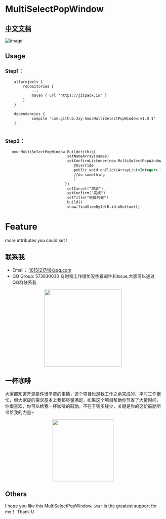 
# MultiSelectPopWindow

## [中文文档](https://github.com/Jay-Goo/MultiSelectPopWindow/blob/master/README_ZH.md)


![image](https://github.com/Jay-Goo/MultiSelectPopWindow/blob/master/preview/2017-02-23_10_46_15.gif)



## Usage
### Step1：
```xml
    allprojects {
		repositories {
			...
			maven { url 'https://jitpack.io' }
		}
	}
	
	dependencies {
	        compile 'com.github.Jay-Goo:MultiSelectPopWindow:v1.0.1'
	}
   
```


### Step2：
```xml
   new MultiSelectPopWindow.Builder(this)
                           .setNameArray(names)
                           .setConfirmListener(new MultiSelectPopWindow.OnConfirmClickListener() {
                               @Override
                               public void onClick(ArrayList<Integer> indexList, ArrayList<String> selectedList) {
                               //do something
                               }
                           })
                           .setCancel("取消")
                           .setConfirm("完成")
                           .setTitle("班级列表")
                           .build()
                           .show(findViewById(R.id.mBottom));
```

# Feature
more attributes you could set !

## 联系我

- Email： 1015121748@qq.com
- QQ Group: 573830030 有时候工作很忙没空看邮件和Issue,大家可以通过QQ群联系我
<div style="text-align: center;">
<img src="https://github.com/Jay-Goo/RangeSeekBar/blob/master/Gif/qq.png" style="margin: 0 auto;" height="250px"/>
</div>

## 一杯咖啡

大家都知道开源是件很辛苦的事情，这个项目也是我工作之余完成的，平时工作很忙，但大家提的需求基本上我都尽量满足，如果这个项目帮助你节省了大量时间，你很喜欢，你可以给我一杯咖啡的鼓励，不在于钱多钱少，关键是你的这份鼓励所带给我的力量~
<div style="text-align: center;">
<img src="https://github.com/Jay-Goo/RangeSeekBar/blob/master/Gif/pay.png" height="200px"/>
</div>

## Others 

I hope you like this MultiSelectPopWindow. `Star` is the greatest support for me！ Thank U




